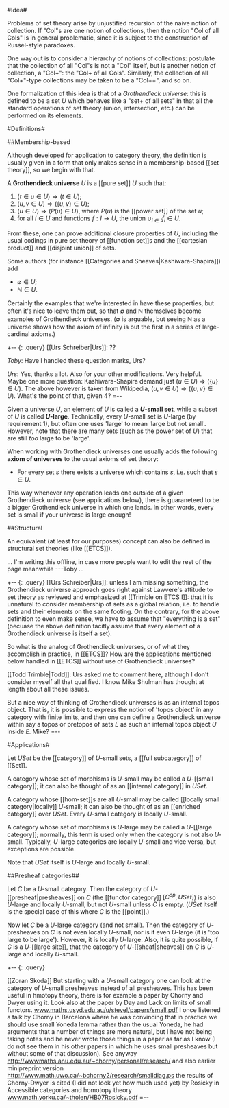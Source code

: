 #Idea#

Problems of set theory arise by unjustified recursion of the naive notion of collection. If "Col"s are one notion of collections, then the notion "Col of all Cols" is in general problematic, since it is subject to the construction of Russel-style paradoxes. 

One way out is to consider a hierarchy of notions of collections: postulate that the collection of all "Col"s is not a "Col" itself, but is another notion of collection, a "Col+": the "Col+ of all Cols". Similarly, the collection of all "Col+"-type collections may be taken to be a "Col++", and so on.

One formalization of this idea is that of a _Grothendieck universe_: this is defined to be a set $U$ which behaves like a "set+ of all sets" in that all the standard operations of set theory (union, intersection, etc.) can be performed on its elements. 




#Definitions#

##Membership-based

Although developed for application to category theory, the definition is usually given in a form that only makes sense in a membership-based [[set theory]], so we begin with that.

A **Grothendieck universe** $U$ is a [[pure set]] $U$ such that:
1. $(t \in u \in U) \Rightarrow (t \in U)$;
1. $(u, v  \in U) \Rightarrow (\{u, v\} \in U)$;
1. $(u \in U) \Rightarrow (P(u) \in U)$, where $P(u)$ is the [[power set]] of the set $u$;
1. for all $I \in U$ and functions $f : I \to U$, the union $\cup_{i \in I} f_i \in U$.

From these, one can prove additional closure properties of $U$, including the usual codings in pure set theory of [[function set]]s and the [[cartesian product]] and [[disjoint union]] of sets.

Some authors (for instance [[Categories and Sheaves|Kashiwara-Shapira]]) add

* $\emptyset \in U$;
* $\mathbb{N} \in U$.

Certainly the examples that we\'re interested in have these properties, but often it\'s nice to leave them out, so that $\emptyset$ and $\mathbb{N}$ themselves become examples of Grothendieck universes.  ($\emptyset$ is arguable, but seeing $\mathbb{N}$ as a universe shows how the axiom of infinity is but the first in a series of large-cardinal axioms.)

+-- {: .query}
[[Urs Schreiber|Urs]]: ??

_Toby_: Have I handled these question marks, Urs?

 
_Urs_: Yes, thanks a lot. Also for your other modifications. Very helpful. Maybe one more question: Kashiwara-Shapira demand just $(u \in U) \Rightarrow (\{u \} \in U)$. The above however is taken from Wikipedia, 
$(u, v  \in U) \Rightarrow (\{u, v\} \in U)$. What's the point of that, given 4?
=--

Given a universe $U$, an element of $U$ is called a **$U$-small set**, while a subset of $U$ is called **$U$-large**.  Technically, every $U$-small set is $U$-large (by requirement 1), but often one uses 'large' to mean 'large but not small'.  However, note that there are many sets (such as the power set of $U$) that are still *too* large to be 'large'.

When working with Grothendieck universes one usually adds the following **axiom of universes** to the usual axioms of set theory:

* For every set $s$ there exists a universe which contains $s$, i.e. such that $s \in U$.

This way whenever any operation leads one outside of a given Grothendieck universe (see applications below), there is guaraneteed to be a bigger Grothendieck universe in which one lands.  In other words, every set is small if your universe is large enough!

##Structural

An equivalent (at least for our purposes) concept can also be defined in structural set theories (like [[ETCS]]).

... I\'m writing this offline, in case more people want to edit the rest of the page meanwhile ---Toby ...


+-- {: .query}
[[Urs Schreiber|Urs]]: unless I am missing something, the Grothendieck universe approach goes right against Lawvere's attitude to set theory as reviewed and emphasized at [[Trimble on ETCS I]]: that it is unnatural to consider membership of sets as a global relation, i.e. to handle sets and their elements on the same footing. On the contrary, for the above definition to even make sense, we have to assume that "everything is a set" (becuase the above definition tacitly assume that every element of a Grothendieck universe is itself a set). 

So what is the analog of Grothendieck universes, or of what they accomplish in practice, in [[ETCS]]? How are the applications mentioned below handled in [[ETCS]] without use of Grothendieck universes?

[[Todd Trimble|Todd]]: Urs asked me to comment here, although I don't consider myself all that qualified. I know Mike Shulman has thought at length about all these issues. 

But a nice way of thinking of Grothendieck universes is as an internal topos object. That is, it is possible to express the notion of 'topos object' in any category with finite limits, and then one can define a Grothendieck universe within say a topos or pretopos of sets $E$ as such an internal topos object $U$ inside $E$. Mike?
=--


#Applications#

Let $U Set$ be the [[category]] of $U$-small sets, a [[full subcategory]] of [[Set]].

A category whose set of morphisms is $U$-small may be called a $U$-[[small category]]; it can also be thought of as an [[internal category]] in $U Set$.

A category whose [[hom-set]]s are all $U$-small may be called [[locally small category|locally]] $U$-small; it can also be thought of as an [[enriched category]] over $U Set$.  Every $U$-small category is locally $U$-small.

A category whose set of morphisms is $U$-large may be called a $U$-[[large category]]; normally, this term is used only when the category is not also $U$-small.  Typically, $U$-large categories are locally $U$-small and vice versa, but exceptions are possible.

Note that $U Set$ itself is $U$-large and locally $U$-small.

##Presheaf categories##

Let $C$ be a $U$-small category.  Then the category of $U$-[[presheaf|presheaves]] on $C$ (the [[functor category]] $[C^{op}, U Set]$) is also $U$-large and locally $U$-small, but not $U$-small unless $C$ is empty.  ($U Set$ itself is the special case of this where $C$ is the [[point]].)

Now let $C$ be a $U$-large category (and not small).  Then the category of $U$-presheaves on $C$ is not even locally $U$-small, nor is it even $U$-large (it is 'too large to be large').  However, it is locally $U$-large.  Also, it is quite possible, if $C$ is a $U$-[[large site]], that the category of $U$-[[sheaf|sheaves]] on $C$ is $U$-large and locally $U$-small.

+-- {: .query}

[[Zoran Skoda]] But starting with a $U$-small category one can look at the category of $U$-small presheaves instead of all presheaves.
This has been useful in hmotopy theory, there is for example
a paper by Chorny and Dwyer using it. Look also at the paper by Day and Lack on limits of small functors.
www.maths.usyd.edu.au/u/stevel/papers/small.pdf 
 I once listened a talk by Chorny in Barcelona where he was convincing that in practice we should use small Yoneda lemma rather than the usual Yoneda, he had arguments that a number of things are more natural, but I have not being taking notes and he never wrote those things in a paper as far as I know (I do not see them in his other papers in which he uses small presheaves but without some of that discussion).
See anyway
http://wwwmaths.anu.edu.au/~chorny/personal/research/
and also earlier minipreprint version
http://www.math.uwo.ca/~bchorny2/research/smalldiag.ps
the results of Chorny-Dwyer is cited  (I did not look yet how much used yet) by Rosicky in Accessible categories and homotopy theory
www.math.yorku.ca/~tholen/HB07Rosicky.pdf
=--